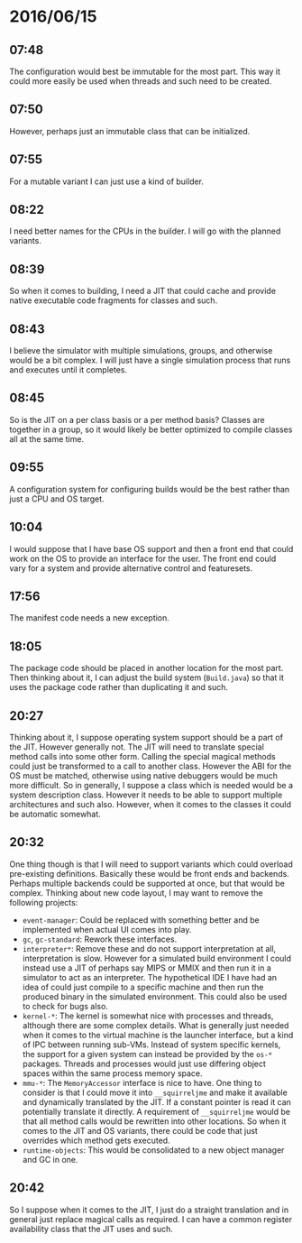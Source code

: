 # 2016/06/15

## 07:48

The configuration would best be immutable for the most part. This way it could
more easily be used when threads and such need to be created.

## 07:50

However, perhaps just an immutable class that can be initialized.

## 07:55

For a mutable variant I can just use a kind of builder.

## 08:22

I need better names for the CPUs in the builder. I will go with the planned
variants.

## 08:39

So when it comes to building, I need a JIT that could cache and provide native
executable code fragments for classes and such.

## 08:43

I believe the simulator with multiple simulations, groups, and otherwise would
be a bit complex. I will just have a single simulation process that runs and
executes until it completes.

## 08:45

So is the JIT on a per class basis or a per method basis? Classes are together
in a group, so it would likely be better optimized to compile classes all at
the same time.

## 09:55

A configuration system for configuring builds would be the best rather than
just a CPU and OS target.

## 10:04

I would suppose that I have base OS support and then a front end that could
work on the OS to provide an interface for the user. The front end could vary
for a system and provide alternative control and featuresets.

## 17:56

The manifest code needs a new exception.

## 18:05

The package code should be placed in another location for the most part. Then
thinking about it, I can adjust the build system (`Build.java`) so that it
uses the package code rather than duplicating it and such.

## 20:27

Thinking about it, I suppose operating system support should be a part of the
JIT. However generally not. The JIT will need to translate special method
calls into some other form. Calling the special magical methods could just be
transformed to a call to another class. However the ABI for the OS must be
matched, otherwise using native debuggers would be much more difficult. So in
generally, I suppose a class which is needed would be a system description
class. However it needs to be able to support multiple architectures and such
also. However, when it comes to the classes it could be automatic somewhat.

## 20:32

One thing though is that I will need to support variants which could overload
pre-existing definitions. Basically these would be front ends and backends.
Perhaps multiple backends could be supported at once, but that would be
complex. Thinking about new code layout, I may want to remove the following
projects:

 * `event-manager`: Could be replaced with something better and be implemented
   when actual UI comes into play.
 * `gc`, `gc-standard`: Rework these interfaces.
 * `interpreter*`: Remove these and do not support interpretation at all,
   interpretation is slow. However for a simulated build environment I could
   instead use a JIT of perhaps say MIPS or MMIX and then run it in a simulator
   to act as an interpreter. The hypothetical IDE I have had an idea of could
   just compile to a specific machine and then run the produced binary in the
   simulated environment. This could also be used to check for bugs also.
 * `kernel-*`: The kernel is somewhat nice with processes and threads, although
   there are some complex details. What is generally just needed when it comes
   to the virtual machine is the launcher interface, but a kind of IPC between
   running sub-VMs. Instead of system specific kernels, the support for a given
   system can instead be provided by the `os-*` packages. Threads and
   processes would just use differing object spaces within the same process
   memory space.
 * `mmu-*`: The `MemoryAccessor` interface is nice to have. One thing to
   consider is that I could move it into `__squirreljme` and make it available
   and dynamically translated by the JIT. If a constant pointer is read it can
   potentially translate it directly. A requirement of `__squirreljme` would
   be that all method calls would be rewritten into other locations. So when
   it comes to the JIT and OS variants, there could be code that just overrides
   which method gets executed.
 * `runtime-objects`: This would be consolidated to a new object manager and GC
   in one.

## 20:42

So I suppose when it comes to the JIT, I just do a straight translation and in
general just replace magical calls as required. I can have a common register
availability class that the JIT uses and such.

